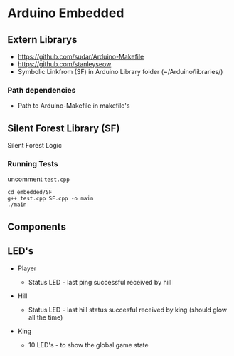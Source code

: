 # Arduino Embedded 

## Extern Librarys

* https://github.com/sudar/Arduino-Makefile
* https://github.com/stanleyseow
* Symbolic Linkfrom (SF) in Arduino Library folder (~/Arduino/libraries/)

### Path dependencies

* Path to Arduino-Makefile in makefile's

## Silent Forest Library (SF)

Silent Forest Logic

### Running Tests

uncomment `test.cpp`

```
cd embedded/SF
g++ test.cpp SF.cpp -o main
./main
```


## Components



## LED's

* Player
  * Status LED - last ping successful received by hill

* Hill
  * Status LED - last hill status succesful received by king (should glow all the time)

* King
  * 10 LED's - to show the global game state

